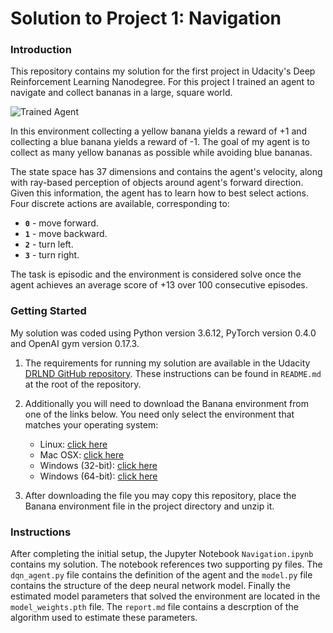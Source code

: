 [//]: # (Image References)

[image1]: https://user-images.githubusercontent.com/10624937/42135619-d90f2f28-7d12-11e8-8823-82b970a54d7e.gif "Trained Agent"

# Solution to Project 1: Navigation

### Introduction

This repository contains my solution for the first project in Udacity's Deep Reinforcement Learning Nanodegree. For this project I trained an agent to navigate and collect bananas in a large, square world.

![Trained Agent][image1]

In this environment collecting a yellow banana yields a reward of +1 and collecting a blue banana yields a reward of -1. The goal of my agent is to collect as many yellow bananas as possible while avoiding blue bananas.

The state space has 37 dimensions and contains the agent's velocity, along with ray-based perception of objects around agent's forward direction.  Given this information, the agent has to learn how to best select actions.  Four discrete actions are available, corresponding to:
- **`0`** - move forward.
- **`1`** - move backward.
- **`2`** - turn left.
- **`3`** - turn right.

The task is episodic and the environment is considered solve once the agent achieves an average score of +13 over 100 consecutive episodes.

### Getting Started

My solution was coded using Python version 3.6.12, PyTorch version 0.4.0 and OpenAI gym version 0.17.3.

1. The requirements for running my solution are available in the Udacity [DRLND GitHub repository](https://github.com/udacity/deep-reinforcement-learning#dependencies). These instructions can be found in `README.md` at the root of the repository.

2. Additionally you will need to download the Banana environment from one of the links below.  You need only select the environment that matches your operating system:
    - Linux: [click here](https://s3-us-west-1.amazonaws.com/udacity-drlnd/P1/Banana/Banana_Linux.zip)
    - Mac OSX: [click here](https://s3-us-west-1.amazonaws.com/udacity-drlnd/P1/Banana/Banana.app.zip)
    - Windows (32-bit): [click here](https://s3-us-west-1.amazonaws.com/udacity-drlnd/P1/Banana/Banana_Windows_x86.zip)
    - Windows (64-bit): [click here](https://s3-us-west-1.amazonaws.com/udacity-drlnd/P1/Banana/Banana_Windows_x86_64.zip)

3. After downloading the file you may copy this repository, place the Banana environment file in the project directory and unzip it. 

### Instructions

After completing the initial setup, the Jupyter Notebook `Navigation.ipynb` contains my solution. The notebook references two supporting py files. The `dqn_agent.py` file contains the definition of the agent and the `model.py` file contains the structure of the deep neural network model. Finally the estimated model parameters that solved the environment are located in the `model_weights.pth` file. The `report.md` file contains a descrption of the algorithm used to estimate these parameters.
